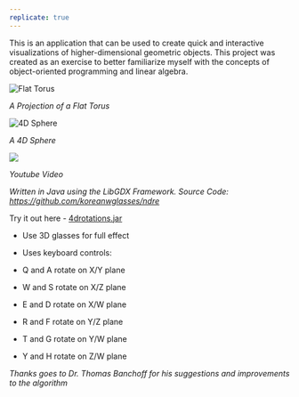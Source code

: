 ```yaml
---
replicate: true
---
```


This is an application that can be used to create quick and interactive visualizations of higher-dimensional geometric objects. This project was created as an exercise to better familiarize myself with the concepts of object-oriented programming and linear algebra. 

![Flat Torus](/resources/assets/ndre/flat-torus.PNG) 

_A Projection of a Flat Torus_ 

![4D Sphere](/resources/assets/ndre/glome.PNG) 

_A 4D Sphere_ 

[![](http://img.youtube.com/vi/5adLJ2YaxX8/0.jpg)](http://www.youtube.com/watch?v=5adLJ2YaxX8 "")

_Youtube Video_

*Written in Java using the LibGDX Framework. Source Code: https://github.com/koreanwglasses/ndre*  

Try it out here - [4drotations.jar](/resources/assets/ndre/4drotations.jar)

*   Use 3D glasses for full effect
*   Uses keyboard controls:

*   Q and A rotate on X/Y plane
*   W and S rotate on X/Z plane
*   E and D rotate on X/W plane
*   R and F rotate on Y/Z plane
*   T and G rotate on Y/W plane
*   Y and H rotate on Z/W plane

*Thanks goes to Dr. Thomas Banchoff for his suggestions and improvements to the algorithm*